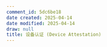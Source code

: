 ```yaml
---
comment_id: 5dc6be18
date created: 2025-04-14
date modified: 2025-04-14
draw: null
title: 设备认证 (Device Attestation)
---
```

